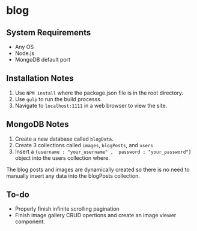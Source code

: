 # blog
## System Requirements
* Any OS
* Node.js
* MongoDB default port

## Installation Notes
1. Use ```NPM install``` where the package.json file is in the root directory.
2. Use ```gulp``` to run the build processs.
3. Navigate to ```localhost:1111``` in a web browser to view the site.

## MongoDB Notes
1. Create a new database called ```blogData```.
2. Create 3 collections called ```images```, ```blogPosts```, and ```users```
3. Insert a ```{username : "your_username" ,  password : "your_password"}``` object into the users collection where. 

The blog posts and images are dynamically created so there is no need to manually insert any data into the blogPosts collection. 

## To-do
* Properly finish infinite scrolling pagination
* Finish image gallery CRUD opertions and create an image viewer component.

